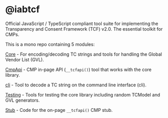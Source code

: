 # @iabtcf

Official JavaScript / TypeScript compliant tool suite for implementing the Transparency and Consent Framework (TCF) v2.0.  The essential toolkit for CMPs.

This is a mono repo containing 5 modules:

[Core](./modules/core#iabtcfcore) - For encoding/decoding TC strings and tools for handling the Global Vendor List (GVL).

[CmpApi](./modules/cmpapi#iabtcfcmpapi) - CMP in-page API (`__tcfapi()`) tool that works with the core library.

[cli](./modules/cli#iabtcfcli) - Tool to decode a TC string on the command line interface (cli).

[Testing](./modules/testing#iabtcftesting) - Tools for testing the core library including random TCModel and GVL generators.

[Stub](./modules/stub#iabtcfstub) - Code for the on-page `__tcfapi()` CMP stub.
